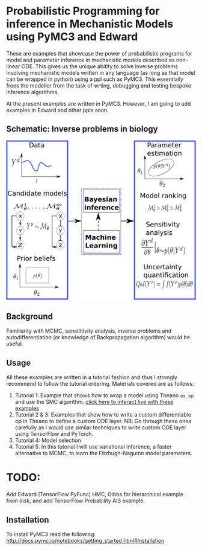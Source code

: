 # Probabilistic Programming for inference in Mechanistic Models using PyMC3 and Edward
These are examples that showcase the power of probabilistic programs for model and parameter inference in mechanistic models described as non-linear ODE. This gives us the unique abitlty to solve inverse problems involving mechanistic models written in any language (as long as that model can be wrapped in python) using a ppl such as PyMC3. This essentially frees the modeller from the task of wrting, debugging and testing bespoke inference algorithms.

At the present examples are written in PyMC3. However, I am going to add examples in Edward and other ppls soon.
## Schematic: Inverse problems in biology
![schematic of Inverse problems](https://github.com/sanmitraghosh/P2M2/blob/master/UQ_Picture.png)
## Background

Familiarity with MCMC, sensititivity analysis, inverse problems and autodifferentiation (or knowledge of Backpropagation algorithm) would be useful.
## Usage
All these examples are written in a tutorial fashion and thus I strongly recommend to follow the tutorial ordering.
Materials covered are as follows:

1) Tutorial 1: Example that shows how to wrap a model using Theano `as_op` and use the SMC algorithm. [click here to interact live with these examples](https://mybinder.org/v2/gh/sanmitraghosh/P2M2/master)
2) Tutorial 2 & 3: Examples that show how to write a custom differentiable op in Theano to define a custom ODE layer. NB: Go through these ones carefully as I would use similar techniques to write custom ODE layer using TensorFlow and PyTorch.
3) Tutorial 4: Model selection 
4) Tutorial 5: In this tutorial I will use variational inference, a faster alternative to MCMC, to learn the Fitzhugh-Nagumo model parameters. 
# TODO: 
Add Edward (TensorFlow PyFunc) HMC, Gibbs for hierarchical example from disk, and add TensorFlow Probability AIS example.

## Installation
To install PyMC3 read the following:
http://docs.pymc.io/notebooks/getting_started.html#Installation
